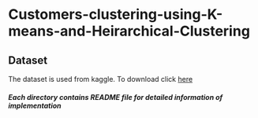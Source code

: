 # Customers-clustering-using-K-means-and-Heirarchical-Clustering

## Dataset
The dataset is used from kaggle.
To download click [here](https://www.kaggle.com/shwetabh123/mall-customers?select=Mall_Customers.csv)

##### Each directory contains README file for detailed information of implementation

